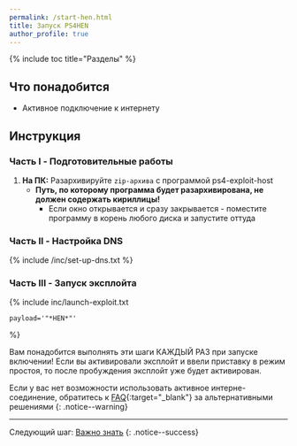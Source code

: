 ```yaml
---
permalink: /start-hen.html
title: Запуск PS4HEN
author_profile: true
---
```

{% include toc title="Разделы" %}

## Что понадобится

* Активное подключение к интернету

## Инструкция

### Часть I - Подготовительные работы 

1. **На ПК:** Разархивируйте `zip-архива` с программой ps4-exploit-host
	* **Путь, по которому программа будет разархивирована, не должен содержать кириллицы!**
		* Если окно открывается и сразу закрывается - поместите программу в корень любого диска и запустите оттуда
		
### Часть II - Настройка DNS
		
{% include /inc/set-up-dns.txt %}

### Часть III - Запуск эксплойта

{% include inc/launch-exploit.txt 

	payload='"*HEN*"'

%}

Вам понадобится выполнять эти шаги КАЖДЫЙ РАЗ при запуске включении! Если вы активировали эксплойт и ввели приставку в режим простоя, то после пробуждения эксплойт уже будет активирован. 

Если у вас нет возможности использовать активное интерне-соединение, обратитесь к [FAQ](faq){:target="_blank"} за альтернативными решениями
{: .notice--warning}

___

Следующий шаг: [Важно знать](info) 
{: .notice--success}